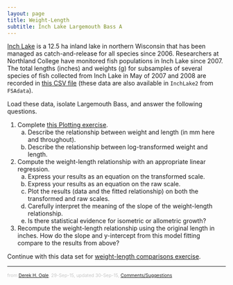 ```yaml
---
layout: page
title: Weight-Length
subtitle: Inch Lake Largemouth Bass A
---
```


[Inch Lake](http://dnr.wi.gov/lakes/lakepages/LakeDetail.aspx?wbic=2764300&page=facts) is a 12.5 ha inland lake in northern Wisconsin that has been managed as catch-and-release for all species since 2006.  Researchers at Northland College have monitored fish populations in Inch Lake since 2007.  The total lengths (inches) and weights (g) for subsamples of several species of fish collected from Inch Lake in May of 2007 and 2008 are recorded in [this CSV file](data/InchLake2.csv) (these data are also available in `InchLake2` from `FSAdata`).

Load these data, isolate Largemouth Bass, and answer the following questions.

1. Complete [this Plotting exercise](Inch_Plotting.html).
    1. Describe the relationship between weight and length (in mm here and throughout).
    1. Describe the relationship between log-transformed weight and length.
1. Compute the weight-length relationship with an appropriate linear regression.
    1. Express your results as an equation on the transformed scale.
    1. Express your results as an equation on the raw scale.
    1. Plot the results (data and the fitted relationship) on both the transformed and raw scales.
    1. Carefully interpret the meaning of the slope of the weight-length relationship.
    1. Is there statistical evidence for isometric or allometric growth?
1. Recompute the weight-length relationship using the original length in inches.  How do the slope and y-intercept from this model fitting compare to the results from above?

Continue with this data set for [weight-length comparisons exercise](Inch_WLLargemouthBass_B.html).

---
<p style="font-size: 0.75em; color: c6c6c6;">from <a href="http://derekogle.com">Derek H. Ogle</a>, 29-Sep-15, updated 30-Sep-15, <a href="mailto:fishr@derekogle.com?subject=Inch Lake Largemouth Bass Weight-Length (A) Exercise">Comments/Suggestions</a></p>

<style type="text/css">
ol ol { list-style-type: lower-alpha; }
</style>
